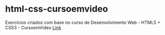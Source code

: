 # html-css-cursoemvideo
Exercícios criados com base no curso de Desenvolvimento Web - HTML5 + CSS3 - CursoemVideo
[Link](https://artursilvagit.github.io/html-css-cursoemvideo/)